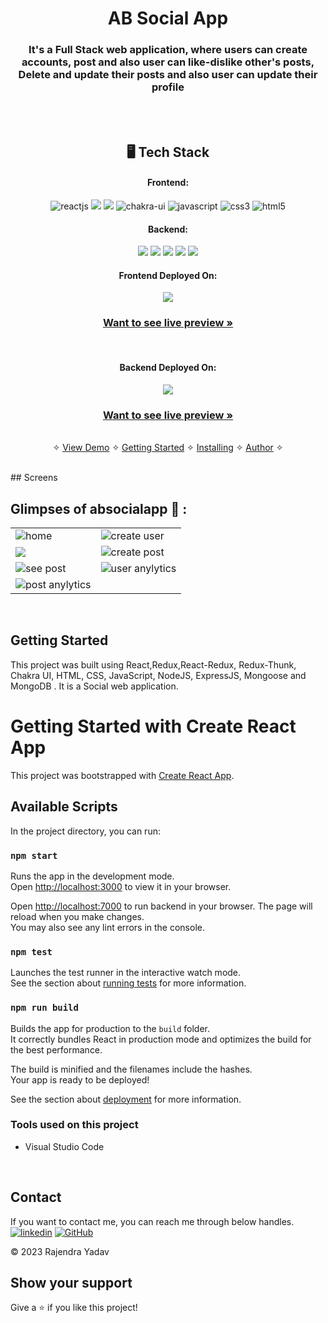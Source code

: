 <h1 align="center">AB Social App</h1>

<h3 align="center">It's a Full Stack web application, where users can create accounts, post and also user can like-dislike other's posts, Delete and update their posts and also user can update their profile</h3>

<br />

<br /> 
<h2 align="center">🖥️ Tech Stack</h2>

<h4 align="center">Frontend:</h4>

<p align="center">
  <img src="https://img.shields.io/badge/React-20232A?style=for-the-badge&logo=react&logoColor=61DAFB" alt="reactjs" />
  <img src="https://img.shields.io/badge/React_Router-CA4245?style=for-the-badge&logo=react-router&logoColor=white" />
  <img src="https://img.shields.io/badge/Redux-593D88?style=for-the-badge&logo=redux&logoColor=white" />
  <img src="https://img.shields.io/badge/Chakra%20UI-3bc7bd?style=for-the-badge&logo=chakraui&logoColor=white" alt="chakra-ui" />
  <img src="https://img.shields.io/badge/JavaScript-323330?style=for-the-badge&logo=javascript&logoColor=F7DF1E" alt="javascript" />
  <img src="https://img.shields.io/badge/CSS3-1572B6?style=for-the-badge&logo=css3&logoColor=white" alt="css3" />
  <img src="https://img.shields.io/badge/HTML5-E34F26?style=for-the-badge&logo=html5&logoColor=white" alt="html5" />
</p>

<h4 align="center">Backend:</h4>

<p align="center">
  <img src="https://img.shields.io/badge/Node.js-339933?style=for-the-badge&logo=nodedotjs&logoColor=white" />
  <img src="https://img.shields.io/badge/Express.js-000000?style=for-the-badge&logo=express&logoColor=white" />
  <img src="https://img.shields.io/badge/MongoDB-4EA94B?style=for-the-badge&logo=mongodb&logoColor=white" />
  <img src="https://img.shields.io/badge/Mocha-8D6748?style=for-the-badge&logo=Mocha&logoColor=white" />
  <img src="https://img.shields.io/badge/chai-A30701?style=for-the-badge&logo=chai&logoColor=white" />
</p>

<h4 align="center">Frontend Deployed On:</h4>
<p align="center">
  <img src="https://img.shields.io/badge/Vercel-000000?style=for-the-badge&logo=vercel&logoColor=white" />
</p>

<h3 align="center"><a href="https://absocialapp.vercel.app/"><strong>Want to see live preview »</strong></a></h3>

<br />

<h4 align="center">Backend Deployed On:</h4>
<p align="center">
  <img src="https://img.shields.io/badge/Railway-131415?style=for-the-badge&logo=railway&logoColor=white" />
</p>

<h3 align="center"><a href="https://backendforadobeassignment-production.up.railway.app/"><strong>Want to see live preview »</strong></a></h3>

<p align="center">
  <br />&#10023;
  <a href="https://absocialapp.vercel.app/">View Demo</a> &#10023;
  <a href="#Getting-Started">Getting Started</a> &#10023; 
  <a href="#Install">Installing</a> &#10023;
  <a href="#Contact">Author</a> &#10023;
</p>

<br />
## Screens 
<br />

## Glimpses of absocialapp 🙈 :
<table>
  <tr>
    <td><img src="https://i.ibb.co/5GYTGy9/Screenshot-2483.png"   alt="home" /></td>
    <td><img  src="https://i.ibb.co/Qmc2MZM/Screenshot-2482.png" alt="create user" /></td>
  </tr>
  <tr>
   <td><img src="https://i.ibb.co/QDLFthR/Screenshot-2484.png  alt="all users" /></td>
    <td><img src="https://i.ibb.co/T2x1yPz/Screenshot-2485.png"   alt="create post" /></td>
  </tr>
  <tr>
    <td><img src="https://i.ibb.co/KKfQjP5/Screenshot-2486.png"  alt="see post" /></td>
    <td><img src="https://i.ibb.co/Ns84DpM/Screenshot-2487.png"   alt="user anylytics" /></td>
  </tr>
  <tr>
    <td><img src="https://i.ibb.co/rpkVjHM/Screenshot-2488.png"   alt="post anylytics" /></td>
  </tr>
</table>

<br />

## Getting Started

This project was built using React,Redux,React-Redux, Redux-Thunk, Chakra UI, HTML, CSS, JavaScript, NodeJS, ExpressJS, Mongoose and MongoDB . It is a Social web application.

# Getting Started with Create React App

This project was bootstrapped with [Create React App](https://github.com/facebook/create-react-app).

## Available Scripts

In the project directory, you can run:

### `npm start`

Runs the app in the development mode.\
Open [http://localhost:3000](http://localhost:3000) to view it in your browser.

Open [http://localhost:7000](http://localhost:7000) to run backend in your browser.
The page will reload when you make changes.\
You may also see any lint errors in the console.

### `npm test`

Launches the test runner in the interactive watch mode.\
See the section about [running tests](https://facebook.github.io/create-react-app/docs/running-tests) for more information.

### `npm run build`

Builds the app for production to the `build` folder.\
It correctly bundles React in production mode and optimizes the build for the best performance.

The build is minified and the filenames include the hashes.\
Your app is ready to be deployed!

See the section about [deployment](https://facebook.github.io/create-react-app/docs/deployment) for more information.

### Tools used on this project

- Visual Studio Code

<br />

## Contact

If you want to contact me, you can reach me through below handles. <br />
[![linkedin](https://img.shields.io/badge/Rajendra_Yadav-0077B5?style=for-the-badge&logo=linkedin&logoColor=white)](https://www.linkedin.com/in/r-yadav/)
[![GitHub](https://img.shields.io/badge/Rajendra_Yadav-20232A?style=for-the-badge&logo=Github&logoColor=white)](https://github.com/r-yaduvanshi)

© 2023 Rajendra Yadav

## Show your support

Give a ⭐️ if you like this project!
